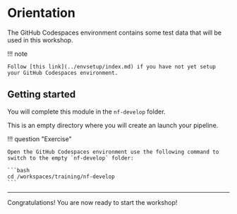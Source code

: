 # Orientation

The GitHub Codespaces environment contains some test data that will be used in this workshop.

!!! note

    Follow [this link](../envsetup/index.md) if you have not yet setup your GitHub Codespaces environment.

## Getting started

You will complete this module in the `nf-develop` folder.

This is an empty directory where you will create an launch your pipeline.

!!! question "Exercise"

    Open the GitHub Codespaces environment use the following command to switch to the empty `nf-develop` folder:

    ```bash
    cd /workspaces/training/nf-develop
    ```

---

Congratulations! You are now ready to start the workshop!
